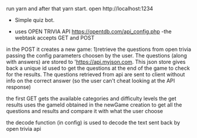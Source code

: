 run yarn and after that yarn start. open http://localhost:1234

- Simple quiz bot.

- uses OPEN TRIVIA API https://opentdb.com/api_config.php
  -the webtask accepts GET and POST

in the POST it creates a new game: 1)retrieve the questions from open trivia passing the config parameters choosen by the user. The questions (along with answers) are stored to 'https://api.myjson.com. This json store gives back a unique id used to get the questions at the end of the game to check for the results.
The questions retrieved from api are sent to client without info on the correct answer (so the user can't cheat looking at the API response)

the first GET gets the available categories and difficulty levels
the get results uses the gameId obtained in the newGame creation to get all the questions and results and compare it with what the user choose

the decode function (in config) is used to decode the text sent back by open trivia api
